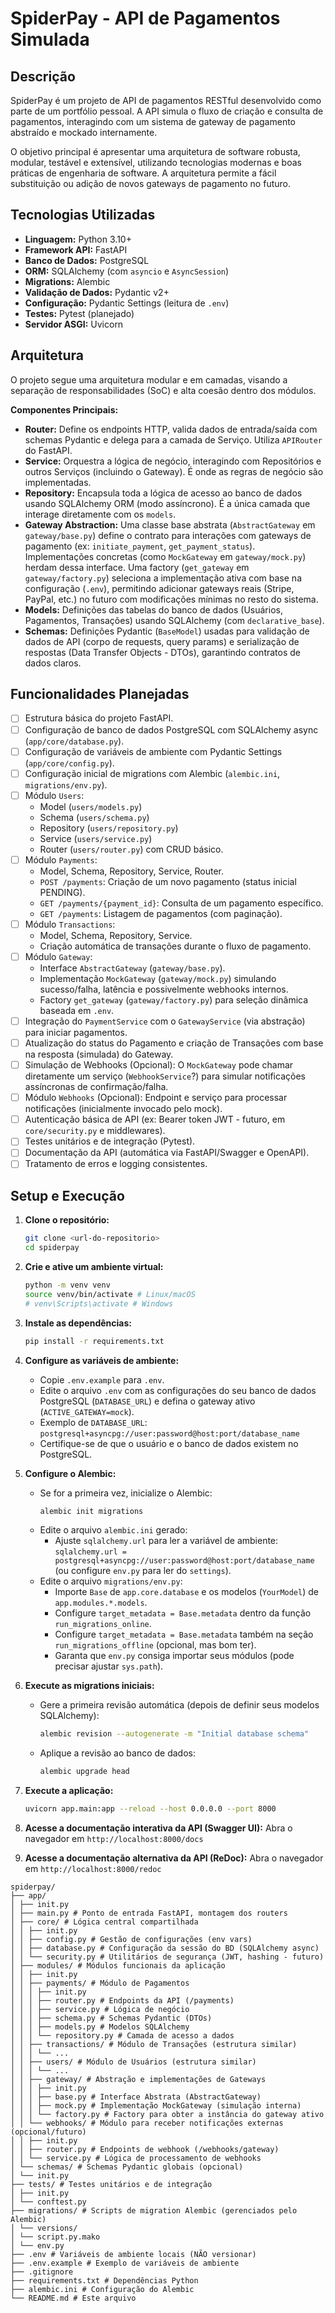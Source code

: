 # SpiderPay - API de Pagamentos Simulada

## Descrição

SpiderPay é um projeto de API de pagamentos RESTful desenvolvido como parte de um portfólio pessoal. A API simula o fluxo de criação e consulta de pagamentos, interagindo com um sistema de gateway de pagamento abstraído e mockado internamente.

O objetivo principal é apresentar uma arquitetura de software robusta, modular, testável e extensível, utilizando tecnologias modernas e boas práticas de engenharia de software. A arquitetura permite a fácil substituição ou adição de novos gateways de pagamento no futuro.

## Tecnologias Utilizadas

*   **Linguagem:** Python 3.10+
*   **Framework API:** FastAPI
*   **Banco de Dados:** PostgreSQL
*   **ORM:** SQLAlchemy (com `asyncio` e `AsyncSession`)
*   **Migrations:** Alembic
*   **Validação de Dados:** Pydantic v2+
*   **Configuração:** Pydantic Settings (leitura de `.env`)
*   **Testes:** Pytest (planejado)
*   **Servidor ASGI:** Uvicorn

## Arquitetura

O projeto segue uma arquitetura modular e em camadas, visando a separação de responsabilidades (SoC) e alta coesão dentro dos módulos.

**Componentes Principais:**

*   **Router:** Define os endpoints HTTP, valida dados de entrada/saída com schemas Pydantic e delega para a camada de Serviço. Utiliza `APIRouter` do FastAPI.
*   **Service:** Orquestra a lógica de negócio, interagindo com Repositórios e outros Serviços (incluindo o Gateway). É onde as regras de negócio são implementadas.
*   **Repository:** Encapsula toda a lógica de acesso ao banco de dados usando SQLAlchemy ORM (modo assíncrono). É a única camada que interage diretamente com os `models`.
*   **Gateway Abstraction:** Uma classe base abstrata (`AbstractGateway` em `gateway/base.py`) define o contrato para interações com gateways de pagamento (ex: `initiate_payment`, `get_payment_status`). Implementações concretas (como `MockGateway` em `gateway/mock.py`) herdam dessa interface. Uma factory (`get_gateway` em `gateway/factory.py`) seleciona a implementação ativa com base na configuração (`.env`), permitindo adicionar gateways reais (Stripe, PayPal, etc.) no futuro com modificações mínimas no resto do sistema.
*   **Models:** Definições das tabelas do banco de dados (Usuários, Pagamentos, Transações) usando SQLAlchemy (com `declarative_base`).
*   **Schemas:** Definições Pydantic (`BaseModel`) usadas para validação de dados de API (corpo de requests, query params) e serialização de respostas (Data Transfer Objects - DTOs), garantindo contratos de dados claros.

## Funcionalidades Planejadas

*   [ ] Estrutura básica do projeto FastAPI.
*   [ ] Configuração de banco de dados PostgreSQL com SQLAlchemy async (`app/core/database.py`).
*   [ ] Configuração de variáveis de ambiente com Pydantic Settings (`app/core/config.py`).
*   [ ] Configuração inicial de migrations com Alembic (`alembic.ini`, `migrations/env.py`).
*   [ ] Módulo `Users`:
    *   Model (`users/models.py`)
    *   Schema (`users/schema.py`)
    *   Repository (`users/repository.py`)
    *   Service (`users/service.py`)
    *   Router (`users/router.py`) com CRUD básico.
*   [ ] Módulo `Payments`:
    *   Model, Schema, Repository, Service, Router.
    *   `POST /payments`: Criação de um novo pagamento (status inicial PENDING).
    *   `GET /payments/{payment_id}`: Consulta de um pagamento específico.
    *   `GET /payments`: Listagem de pagamentos (com paginação).
*   [ ] Módulo `Transactions`:
    *   Model, Schema, Repository, Service.
    *   Criação automática de transações durante o fluxo de pagamento.
*   [ ] Módulo `Gateway`:
    *   Interface `AbstractGateway` (`gateway/base.py`).
    *   Implementação `MockGateway` (`gateway/mock.py`) simulando sucesso/falha, latência e possivelmente webhooks internos.
    *   Factory `get_gateway` (`gateway/factory.py`) para seleção dinâmica baseada em `.env`.
*   [ ] Integração do `PaymentService` com o `GatewayService` (via abstração) para iniciar pagamentos.
*   [ ] Atualização do status do Pagamento e criação de Transações com base na resposta (simulada) do Gateway.
*   [ ] Simulação de Webhooks (Opcional): O `MockGateway` pode chamar diretamente um serviço (`WebhookService`?) para simular notificações assíncronas de confirmação/falha.
*   [ ] Módulo `Webhooks` (Opcional): Endpoint e serviço para processar notificações (inicialmente invocado pelo mock).
*   [ ] Autenticação básica de API (ex: Bearer token JWT - futuro, em `core/security.py` e middlewares).
*   [ ] Testes unitários e de integração (Pytest).
*   [ ] Documentação da API (automática via FastAPI/Swagger e OpenAPI).
*   [ ] Tratamento de erros e logging consistentes.

## Setup e Execução

1.  **Clone o repositório:**
    ```bash
    git clone <url-do-repositorio>
    cd spiderpay
    ```

2.  **Crie e ative um ambiente virtual:**
    ```bash
    python -m venv venv
    source venv/bin/activate # Linux/macOS
    # venv\Scripts\activate # Windows
    ```

3.  **Instale as dependências:**
    ```bash
    pip install -r requirements.txt
    ```

4.  **Configure as variáveis de ambiente:**
    *   Copie `.env.example` para `.env`.
    *   Edite o arquivo `.env` com as configurações do seu banco de dados PostgreSQL (`DATABASE_URL`) e defina o gateway ativo (`ACTIVE_GATEWAY=mock`).
    *   Exemplo de `DATABASE_URL`: `postgresql+asyncpg://user:password@host:port/database_name`
    *   Certifique-se de que o usuário e o banco de dados existem no PostgreSQL.

5.  **Configure o Alembic:**
    *   Se for a primeira vez, inicialize o Alembic:
        ```bash
        alembic init migrations
        ```
    *   Edite o arquivo `alembic.ini` gerado:
        *   Ajuste `sqlalchemy.url` para ler a variável de ambiente: `sqlalchemy.url = postgresql+asyncpg://user:password@host:port/database_name` (ou configure `env.py` para ler do `settings`).
    *   Edite o arquivo `migrations/env.py`:
        *   Importe `Base` de `app.core.database` e os modelos (`YourModel`) de `app.modules.*.models`.
        *   Configure `target_metadata = Base.metadata` dentro da função `run_migrations_online`.
        *   Configure `target_metadata = Base.metadata` também na seção `run_migrations_offline` (opcional, mas bom ter).
        *   Garanta que `env.py` consiga importar seus módulos (pode precisar ajustar `sys.path`).

6.  **Execute as migrations iniciais:**
    *   Gere a primeira revisão automática (depois de definir seus modelos SQLAlchemy):
        ```bash
        alembic revision --autogenerate -m "Initial database schema"
        ```
    *   Aplique a revisão ao banco de dados:
        ```bash
        alembic upgrade head
        ```

7.  **Execute a aplicação:**
    ```bash
    uvicorn app.main:app --reload --host 0.0.0.0 --port 8000
    ```

8.  **Acesse a documentação interativa da API (Swagger UI):**
    Abra o navegador em `http://localhost:8000/docs`

9.  **Acesse a documentação alternativa da API (ReDoc):**
    Abra o navegador em `http://localhost:8000/redoc`

```
spiderpay/
├── app/
│ ├── init.py
│ ├── main.py # Ponto de entrada FastAPI, montagem dos routers
│ ├── core/ # Lógica central compartilhada
│ │ ├── init.py
│ │ ├── config.py # Gestão de configurações (env vars)
│ │ ├── database.py # Configuração da sessão do BD (SQLAlchemy async)
│ │ └── security.py # Utilitários de segurança (JWT, hashing - futuro)
│ ├── modules/ # Módulos funcionais da aplicação
│ │ ├── init.py
│ │ ├── payments/ # Módulo de Pagamentos
│ │ │ ├── init.py
│ │ │ ├── router.py # Endpoints da API (/payments)
│ │ │ ├── service.py # Lógica de negócio
│ │ │ ├── schema.py # Schemas Pydantic (DTOs)
│ │ │ ├── models.py # Modelos SQLAlchemy
│ │ │ └── repository.py # Camada de acesso a dados
│ │ ├── transactions/ # Módulo de Transações (estrutura similar)
│ │ │ └── ...
│ │ ├── users/ # Módulo de Usuários (estrutura similar)
│ │ │ └── ...
│ │ ├── gateway/ # Abstração e implementações de Gateways
│ │ │ ├── init.py
│ │ │ ├── base.py # Interface Abstrata (AbstractGateway)
│ │ │ ├── mock.py # Implementação MockGateway (simulação interna)
│ │ │ └── factory.py # Factory para obter a instância do gateway ativo
│ │ └── webhooks/ # Módulo para receber notificações externas (opcional/futuro)
│ │ ├── init.py
│ │ ├── router.py # Endpoints de webhook (/webhooks/gateway)
│ │ └── service.py # Lógica de processamento de webhooks
│ └── schemas/ # Schemas Pydantic globais (opcional)
│ └── init.py
├── tests/ # Testes unitários e de integração
│ ├── init.py
│ └── conftest.py
├── migrations/ # Scripts de migration Alembic (gerenciados pelo Alembic)
│ └── versions/
│ └── script.py.mako
│ └── env.py
├── .env # Variáveis de ambiente locais (NÃO versionar)
├── .env.example # Exemplo de variáveis de ambiente
├── .gitignore
├── requirements.txt # Dependências Python
├── alembic.ini # Configuração do Alembic
└── README.md # Este arquivo
```
